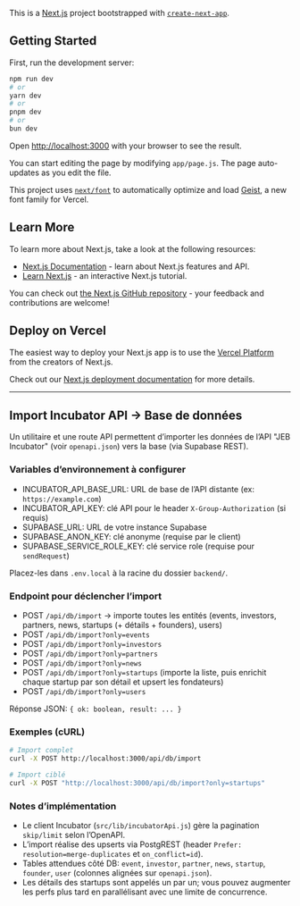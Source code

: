 This is a [Next.js](https://nextjs.org) project bootstrapped with [`create-next-app`](https://nextjs.org/docs/app/api-reference/cli/create-next-app).

## Getting Started

First, run the development server:

```bash
npm run dev
# or
yarn dev
# or
pnpm dev
# or
bun dev
```

Open [http://localhost:3000](http://localhost:3000) with your browser to see the result.

You can start editing the page by modifying `app/page.js`. The page auto-updates as you edit the file.

This project uses [`next/font`](https://nextjs.org/docs/app/building-your-application/optimizing/fonts) to automatically optimize and load [Geist](https://vercel.com/font), a new font family for Vercel.

## Learn More

To learn more about Next.js, take a look at the following resources:

- [Next.js Documentation](https://nextjs.org/docs) - learn about Next.js features and API.
- [Learn Next.js](https://nextjs.org/learn) - an interactive Next.js tutorial.

You can check out [the Next.js GitHub repository](https://github.com/vercel/next.js) - your feedback and contributions are welcome!

## Deploy on Vercel

The easiest way to deploy your Next.js app is to use the [Vercel Platform](https://vercel.com/new?utm_medium=default-template&filter=next.js&utm_source=create-next-app&utm_campaign=create-next-app-readme) from the creators of Next.js.

Check out our [Next.js deployment documentation](https://nextjs.org/docs/app/building-your-application/deploying) for more details.

---

## Import Incubator API → Base de données

Un utilitaire et une route API permettent d’importer les données de l’API "JEB Incubator" (voir `openapi.json`) vers la base (via Supabase REST).

### Variables d’environnement à configurer

- INCUBATOR_API_BASE_URL: URL de base de l’API distante (ex: `https://example.com`)
- INCUBATOR_API_KEY: clé API pour le header `X-Group-Authorization` (si requis)
- SUPABASE_URL: URL de votre instance Supabase
- SUPABASE_ANON_KEY: clé anonyme (requise par le client)
- SUPABASE_SERVICE_ROLE_KEY: clé service role (requise pour `sendRequest`)

Placez-les dans `.env.local` à la racine du dossier `backend/`.

### Endpoint pour déclencher l’import

- POST `/api/db/import` → importe toutes les entités (events, investors, partners, news, startups (+ détails + founders), users)
- POST `/api/db/import?only=events`
- POST `/api/db/import?only=investors`
- POST `/api/db/import?only=partners`
- POST `/api/db/import?only=news`
- POST `/api/db/import?only=startups` (importe la liste, puis enrichit chaque startup par son détail et upsert les fondateurs)
- POST `/api/db/import?only=users`

Réponse JSON: `{ ok: boolean, result: ... }`

### Exemples (cURL)

```bash
# Import complet
curl -X POST http://localhost:3000/api/db/import

# Import ciblé
curl -X POST "http://localhost:3000/api/db/import?only=startups"
```

### Notes d’implémentation

- Le client Incubator (`src/lib/incubatorApi.js`) gère la pagination `skip/limit` selon l’OpenAPI.
- L’import réalise des upserts via PostgREST (header `Prefer: resolution=merge-duplicates` et `on_conflict=id`).
- Tables attendues côté DB: `event`, `investor`, `partner`, `news`, `startup`, `founder`, `user` (colonnes alignées sur `openapi.json`).
- Les détails des startups sont appelés un par un; vous pouvez augmenter les perfs plus tard en parallélisant avec une limite de concurrence.
